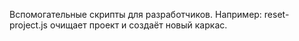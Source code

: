Вспомогательные скрипты для разработчиков.
Например: reset-project.js очищает проект и создаёт новый каркас.